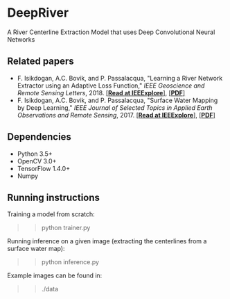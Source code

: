 # DeepRiver
A River Centerline Extraction Model that uses Deep Convolutional Neural Networks


## Related papers
* F. Isikdogan, A.C. Bovik, and P. Passalacqua, "Learning a River Network Extractor using an Adaptive Loss Function," *IEEE Geoscience and Remote Sensing Letters*, 2018. [[**Read at IEEExplore**]](http://ieeexplore.ieee.org/document/8319927/), [[**PDF**]](http://www.isikdogan.com/files/Isikdogan2018_deepriver.pdf)
* F. Isikdogan, A.C. Bovik, and P. Passalacqua, "Surface Water Mapping by Deep Learning," *IEEE Journal of Selected Topics in Applied Earth Observations and Remote Sensing*, 2017. [[**Read at IEEExplore**]](http://ieeexplore.ieee.org/document/8013683/), [[**PDF**]](http://www.isikdogan.com/files/isikdogan2017_deepwatermap.pdf)

## Dependencies
* Python 3.5+
* OpenCV 3.0+
* TensorFlow 1.4.0+
* Numpy

## Running instructions
Training a model from scratch:
>> python trainer.py

Running inference on a given image (extracting the centerlines from a surface water map):
>> python inference.py

Example images can be found in:
>> ./data